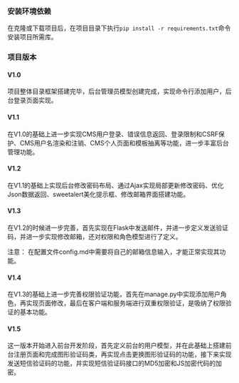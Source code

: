 ### 安装环境依赖
在克隆或下载项目后，在项目目录下执行`pip install -r requirements.txt`命令安装项目所需库。

### 项目版本
#### V1.0
项目整体目录框架搭建完毕，后台管理员模型创建完成，实现命令行添加用户，后台登录页面实现。

#### V1.1
在V1.0的基础上进一步实现CMS用户登录、错误信息返回、登录限制和CSRF保护、CMS用户名渲染和注销、CMS个人页面和模板抽离等功能，进一步丰富后台管理功能。

#### V1.2
在V1.1的基础上实现后台修改密码布局、通过Ajax实现局部更新修改密码、优化Json数据返回、sweetalert美化提示框、修改邮箱界面搭建功能。

#### V1.3
在V1.2的时候进一步完善，首先实现在Flask中发送邮件，并进一步定义发送验证码，并进一步实现修改邮箱，还对权限和角色模型进行了定义。

注意：
在配置文件config.md中需要将自己的邮箱信息输入，才能正常实现其功能。

#### V1.4
在V1.3的基础上进一步完善权限验证功能，首先在manage.py中实现添加用户角色，再实现页面修改，最后在客户端和服务端进行双重权限验证，是吸纳了权限验证的基本功能。

#### V1.5
这一版本开始进入前台开发阶段，首先定义前台的用户模型，并在此基础上搭建前台注册页面和完成图形验证码类，再实现点击更换图形验证码的功能，接下来实现发送短信验证码的功能，并实现短信验证码接口的MD5加密和JS加密代码的加密。